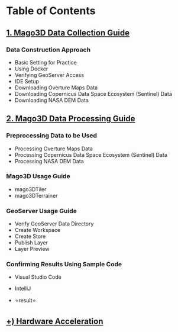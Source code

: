 # Table of Contents

## [1. Mago3D Data Collection Guide](guides/english/1_Resource_Guide_En.md)

### Data Construction Approach

- Basic Setting for Practice
- Using Docker
- Verifying GeoServer Access
- IDE Setup
- Downloading Overture Maps Data
- Downloading Copernicus Data Space Ecosystem (Sentinel) Data
- Downloading NASA DEM Data

## [2. Mago3D Data Processing Guide](guides/english/2_Processing_Guide_En.md)

### Preprocessing Data to be Used

- Processing Overture Maps Data
- Processing Copernicus Data Space Ecosystem (Sentinel) Data
- Processing NASA DEM Data

### Mago3D Usage Guide

- mago3DTiler
- mago3DTerrainer

### GeoServer Usage Guide

- Verify GeoServer Data Directory
- Create Workspace
- Create Store
- Publish Layer
- Layer Preview

### Confirming Results Using Sample Code

- Visual Studio Code
- IntelliJ

- ⭐result⭐

## [+) Hardware Acceleration](guides/english/Hardware_Acceleration_En.md)
